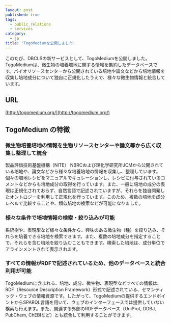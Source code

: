 ```yaml
---
layout: post
published: true
tags:
  - public_relations
  - services
category:
  - ja
title: 'TogoMediumを公開しました'
---
```

このたび、DBCLSの新サービスとして、TogoMediumを公開しました。TogoMediumは、微生物の培養培地に関する情報を集約したデータベースです。バイオリソースセンターから公開されている培地や論文などから培地情報を収集し培地成分について独自に正規化したうえで、様々な微生物情報と統合しています。

## URL
[http://togomedium.org/](http://togomedium.org/)

## TogoMedium の特徴
### 微生物培養培地の情報を生物リソースセンターや論文等から広く収集し整理して統合
製品評価技術基盤機構（NITE） NBRCおよび理化学研究所JCMから公開されている培地や、論文などから様々な培養培地の情報を収集し、整理しています。個々の培地レシピをマニュアルでキュレーションし、レシピに付与されているコメントなどからも培地成分の取得を行っています。また、一般に培地の成分の表現は正規化されておらず、自然言語で記述されていますが、それらを独自開発したオントロジーを利用して正規化を行っています。このため、複数の培地を成分レベルで比較することや、類似培地の検索などが可能になりました。
### 様々な条件で培地情報の検索・絞り込みが可能
系統樹や、表現型など様々な条件から、興味のある微生物（種）を絞り込み、それらを培養できる培地を検索できます。また、複数の培地成分を指定することで、それらを含む培地を絞り込むこともできます。検索した培地は、成分単位でアラインメントされて表示されます。
### すべての情報がRDFで記述されているため、他のデータベースと統合利用が可能
TogoMediumに含まれる、培地、成分、微生物、表現型などすべての情報は、RDF（Resource Description Framework）形式で記述されている、セマンティック・ウェブの情報資源です。したがって、TogoMediumの提供するエンドポイントからSPARQL言語を用いて、ウェブのインターフェースでは提供していない検索も行えます。また、関連する外部のRDFデータベース（UniProt, DDBJ, PubChem, ChEBIなど）とも統合して利用することができます。
